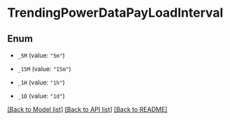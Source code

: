 # TrendingPowerDataPayLoadInterval

## Enum


* `_5M` (value: `"5m"`)

* `_15M` (value: `"15m"`)

* `_1H` (value: `"1h"`)

* `_1D` (value: `"1d"`)


[[Back to Model list]](../README.md#documentation-for-models) [[Back to API list]](../README.md#documentation-for-api-endpoints) [[Back to README]](../README.md)


